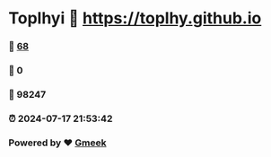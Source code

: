 # Toplhyi :link: https://toplhy.github.io 
### :page_facing_up: [68](https://toplhy.github.io/tag.html) 
### :speech_balloon: 0 
### :hibiscus: 98247 
### :alarm_clock: 2024-07-17 21:53:42 
### Powered by :heart: [Gmeek](https://github.com/Meekdai/Gmeek)
